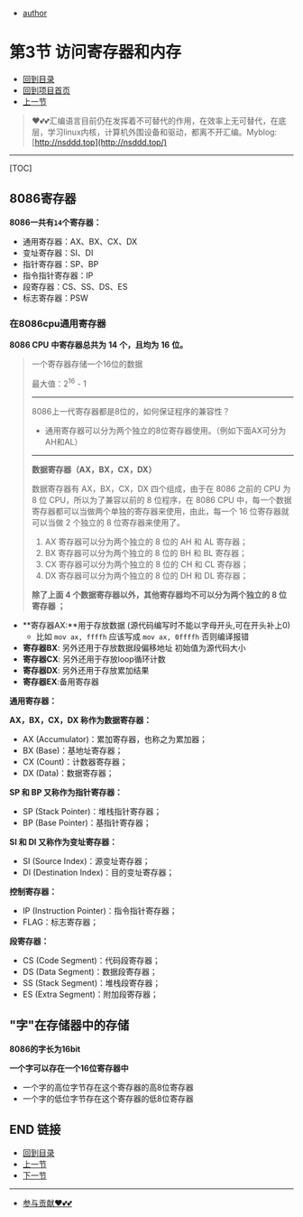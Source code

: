 + [author](https://github.com/3293172751)

# 第3节 访问寄存器和内存

+ [回到目录](../README.md)
+ [回到项目首页](../../README.md)
+ [上一节](2.md)
> ❤️💕💕汇编语言目前仍在发挥着不可替代的作用，在效率上无可替代，在底层，学习linux内核，计算机外围设备和驱动，都离不开汇编。Myblog:[http://nsddd.top](http://nsddd.top/)
---
[TOC]

## 8086寄存器

**8086一共有`14`个寄存器：**

+ 通用寄存器：AX、BX、CX、DX
+ 变址寄存器：SI、DI
+ 指针寄存器：SP、BP
+ 指令指针寄存器：IP
+ 段寄存器：CS、SS、DS、ES
+ 标志寄存器：PSW



### 在8086cpu通用寄存器

**8086 CPU** **中寄存器总共为** **14** **个，且均为** **16** **位。**

> 一个寄存器存储一个16位的数据
>
> 最大值：2<sup>16</sup> - 1
>
> ---
>
> 8086上一代寄存器都是8位的，如何保证程序的兼容性？
>
> + 通用寄存器可以分为两个独立的8位寄存器使用。（例如下面AX可分为AH和AL）
>
> ---
>
> **数据寄存器（AX，BX，CX，DX）**
>
> 数据寄存器有 AX，BX，CX，DX 四个组成，由于在 8086 之前的 CPU 为 8 位 CPU，所以为了兼容以前的 8 位程序，在 8086 CPU 中，每一个数据寄存器都可以当做两个单独的寄存器来使用，由此，每一个 16 位寄存器就可以当做 2 个独立的 8 位寄存器来使用了。
>
> 1. AX 寄存器可以分为两个独立的 8 位的 AH 和 AL 寄存器；
> 2. BX 寄存器可以分为两个独立的 8 位的 BH 和 BL 寄存器；
> 3. CX 寄存器可以分为两个独立的 8 位的 CH 和 CL 寄存器；
> 4. DX 寄存器可以分为两个独立的 8 位的 DH 和 DL 寄存器；
>
> **除了上面 4 个数据寄存器以外，其他寄存器均不可以分为两个独立的 8 位寄存器 ；**



- **寄存器AX:**用于存放数据 (源代码编写时不能以字母开头,可在开头补上0)
  - 比如 `mov ax, ffffh` 应该写成 `mov ax, 0ffffh` 否则编译报错
- **寄存器BX**: 另外还用于存放数据段偏移地址 初始值为源代码大小
- **寄存器CX**: 另外还用于存放loop循环计数
- **寄存器DX**: 另外还用于存放累加结果
- **寄存器EX**:备用寄存器

**通用寄存器：**

**AX，BX，CX，DX 称作为数据寄存器：**

- AX (Accumulator)：累加寄存器，也称之为累加器；
- BX (Base)：基地址寄存器；
- CX (Count)：计数器寄存器；
- DX (Data)：数据寄存器；

**SP 和 BP 又称作为指针寄存器：**

- SP (Stack Pointer)：堆栈指针寄存器；
- BP (Base Pointer)：基指针寄存器；

**SI 和 DI 又称作为变址寄存器：**

- SI (Source Index)：源变址寄存器；
- DI (Destination Index)：目的变址寄存器；

**控制寄存器：**

- IP (Instruction Pointer)：指令指针寄存器；
- FLAG：标志寄存器；

**段寄存器：**

- CS (Code Segment)：代码段寄存器；
- DS (Data Segment)：数据段寄存器；
- SS (Stack Segment)：堆栈段寄存器；
- ES (Extra Segment)：附加段寄存器；



## "字"在存储器中的存储

**8086的字长为16bit**

**一个字可以存在一个16位寄存器中**

+ 一个字的高位字节存在这个寄存器的高8位寄存器
+ 一个字的低位字节存在这个寄存器的低8位寄存器

## END 链接

+ [回到目录](../README.md)
+ [上一节](2.md)
+ [下一节](4.md)
---
+ [参与贡献❤️💕💕](https://github.com/3293172751/Block_Chain/blob/master/Git/git-contributor.md)